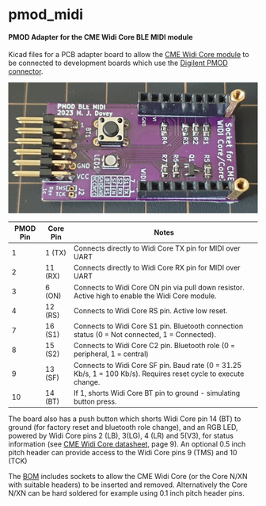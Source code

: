 # pmod_midi
#### PMOD Adapter for the CME Widi Core BLE MIDI module

Kicad files for a PCB adapter board to allow the [CME Widi Core module](https://www.cme-pro.com/widi-core/) to be connected to development boards which use the [Digilent PMOD connector](https://digilent.com/shop/about-system-boards-and-components/).

![PMOD_MIDI Photograph](./photos/pmod_midi.jpg)

| PMOD Pin | Core Pin | Notes                                                        |
| -------- | -------- | ------------------------------------------------------------ |
| 1        | 1 (TX)   | Connects directly to Widi Core TX pin for MIDI over UART     |
| 2        | 11 (RX)  | Connects directly to Widi Core RX pin for MIDI over UART     |
| 3        | 6 (ON)   | Connects to Widi Core ON pin via pull down resistor. Active high to enable the Widi Core module. |
| 4        | 12 (RS)  | Connects to Widi Core RS pin. Active low reset.              |
| 7        | 16 (S1)  | Connects to Widi Core S1 pin. Bluetooth connection status (0 = Not connected, 1 = Connected). |
| 8        | 15 (S2)  | Connects to Widi Core C2 pin. Bluetooth role (0 = peripheral, 1 = central) |
| 9        | 13 (SF)  | Connects to Widi Core SF pin. Baud rate (0 = 31.25 Kb/s, 1 = 100 Kb/s). Requires reset cycle to execute change. |
| 10       | 14 (BT)  | If 1, shorts Widi Core BT pin to ground - simulating button press. |

The board also has a push button which shorts Widi Core pin 14 (BT) to ground (for factory reset and bluetooth role change), and an RGB LED, powered by Widi Core pins 2 (LB), 3(LG), 4 (LR) and 5(V3), for status information (see [CME Widi Core datasheet](https://www.cme-pro.com/wp-content/uploads/2022/10/widiCore-Doc-v1.3.pdf), page 9). An optional 0.5 inch pitch header can provide access to the Widi Core pins 9 (TMS) and 10 (TCK)

The [BOM](./kicad/pmod_midi_bom.md) includes sockets to allow the CME Widi Core (or the Core N/XN with suitable headers) to be inserted and removed. Alternatively the Core N/XN can be hard soldered for example using 0.1 inch pitch header pins.



